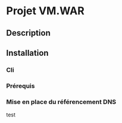 # Projet VM.WAR

## Description



## Installation

### Cli

### Prérequis

### Mise en place du référencement DNS

test
